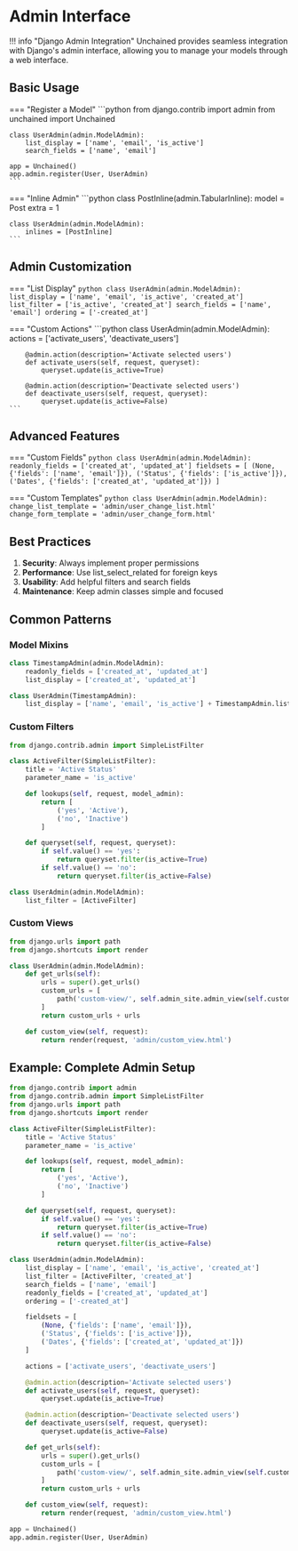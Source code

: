 # Admin Interface

!!! info "Django Admin Integration"
    Unchained provides seamless integration with Django's admin interface, allowing you to manage your models through a web interface.

## Basic Usage

=== "Register a Model"
    ```python
    from django.contrib import admin
    from unchained import Unchained

    class UserAdmin(admin.ModelAdmin):
        list_display = ['name', 'email', 'is_active']
        search_fields = ['name', 'email']

    app = Unchained()
    app.admin.register(User, UserAdmin)
    ```

=== "Inline Admin"
    ```python
    class PostInline(admin.TabularInline):
        model = Post
        extra = 1

    class UserAdmin(admin.ModelAdmin):
        inlines = [PostInline]
    ```

## Admin Customization

=== "List Display"
    ```python
    class UserAdmin(admin.ModelAdmin):
        list_display = ['name', 'email', 'is_active', 'created_at']
        list_filter = ['is_active', 'created_at']
        search_fields = ['name', 'email']
        ordering = ['-created_at']
    ```

=== "Custom Actions"
    ```python
    class UserAdmin(admin.ModelAdmin):
        actions = ['activate_users', 'deactivate_users']

        @admin.action(description='Activate selected users')
        def activate_users(self, request, queryset):
            queryset.update(is_active=True)

        @admin.action(description='Deactivate selected users')
        def deactivate_users(self, request, queryset):
            queryset.update(is_active=False)
    ```

## Advanced Features

=== "Custom Fields"
    ```python
    class UserAdmin(admin.ModelAdmin):
        readonly_fields = ['created_at', 'updated_at']
        fieldsets = [
            (None, {'fields': ['name', 'email']}),
            ('Status', {'fields': ['is_active']}),
            ('Dates', {'fields': ['created_at', 'updated_at']})
        ]
    ```

=== "Custom Templates"
    ```python
    class UserAdmin(admin.ModelAdmin):
        change_list_template = 'admin/user_change_list.html'
        change_form_template = 'admin/user_change_form.html'
    ```

## Best Practices

1. **Security**: Always implement proper permissions
2. **Performance**: Use list_select_related for foreign keys
3. **Usability**: Add helpful filters and search fields
4. **Maintenance**: Keep admin classes simple and focused

## Common Patterns

### Model Mixins

```python
class TimestampAdmin(admin.ModelAdmin):
    readonly_fields = ['created_at', 'updated_at']
    list_display = ['created_at', 'updated_at']

class UserAdmin(TimestampAdmin):
    list_display = ['name', 'email', 'is_active'] + TimestampAdmin.list_display
```

### Custom Filters

```python
from django.contrib.admin import SimpleListFilter

class ActiveFilter(SimpleListFilter):
    title = 'Active Status'
    parameter_name = 'is_active'

    def lookups(self, request, model_admin):
        return [
            ('yes', 'Active'),
            ('no', 'Inactive')
        ]

    def queryset(self, request, queryset):
        if self.value() == 'yes':
            return queryset.filter(is_active=True)
        if self.value() == 'no':
            return queryset.filter(is_active=False)

class UserAdmin(admin.ModelAdmin):
    list_filter = [ActiveFilter]
```

### Custom Views

```python
from django.urls import path
from django.shortcuts import render

class UserAdmin(admin.ModelAdmin):
    def get_urls(self):
        urls = super().get_urls()
        custom_urls = [
            path('custom-view/', self.admin_site.admin_view(self.custom_view))
        ]
        return custom_urls + urls

    def custom_view(self, request):
        return render(request, 'admin/custom_view.html')
```

## Example: Complete Admin Setup

```python
from django.contrib import admin
from django.contrib.admin import SimpleListFilter
from django.urls import path
from django.shortcuts import render

class ActiveFilter(SimpleListFilter):
    title = 'Active Status'
    parameter_name = 'is_active'

    def lookups(self, request, model_admin):
        return [
            ('yes', 'Active'),
            ('no', 'Inactive')
        ]

    def queryset(self, request, queryset):
        if self.value() == 'yes':
            return queryset.filter(is_active=True)
        if self.value() == 'no':
            return queryset.filter(is_active=False)

class UserAdmin(admin.ModelAdmin):
    list_display = ['name', 'email', 'is_active', 'created_at']
    list_filter = [ActiveFilter, 'created_at']
    search_fields = ['name', 'email']
    readonly_fields = ['created_at', 'updated_at']
    ordering = ['-created_at']

    fieldsets = [
        (None, {'fields': ['name', 'email']}),
        ('Status', {'fields': ['is_active']}),
        ('Dates', {'fields': ['created_at', 'updated_at']})
    ]

    actions = ['activate_users', 'deactivate_users']

    @admin.action(description='Activate selected users')
    def activate_users(self, request, queryset):
        queryset.update(is_active=True)

    @admin.action(description='Deactivate selected users')
    def deactivate_users(self, request, queryset):
        queryset.update(is_active=False)

    def get_urls(self):
        urls = super().get_urls()
        custom_urls = [
            path('custom-view/', self.admin_site.admin_view(self.custom_view))
        ]
        return custom_urls + urls

    def custom_view(self, request):
        return render(request, 'admin/custom_view.html')

app = Unchained()
app.admin.register(User, UserAdmin)
``` 